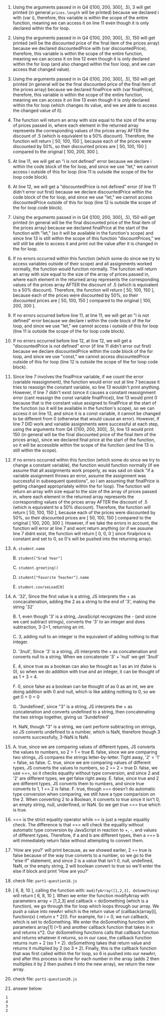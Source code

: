 1. Using the arguments passed in in Q4 ([100, 200, 300], .5), 3 will get printed (in general `prices.length` will be printed)  because we declared i with (var i), therefore, this variable is within the scope of the entire function, meaning we can access it on line 11 even though it is only declared within the for loop.
2. Using the arguments passed in in Q4 ([100, 200, 300], .5), 150 will get printed (will be the discounted price of the final item of the prices array) because we declared discountedPrice with (var discountedPrice), therefore, this variable is within the scope of the entire function, meaning we can access it on line 12 even though it is only declared within the for loop (and also changed within the foor loop, and we can access that changed value).
3. Using the arguments passed in in Q4 ([100, 200, 300], .5), 150 will get printed (in general will be the final discounted price of the final item of the prices array) because we declared finalPrice with (var finalPrice), therefore, this variable is within the scope of the entire function, meaning we can access it on line 13 even though it is only declared within the for loop (which changes its value, and we are able to access the changed value of it).
4. The function will return an array with size equal to the size of the array of prices passed in, where each element in the returned array represents the corresponding values of the prices array AFTER the discount of .5 (which is equivalent to a 50% discount). Therefore, the function will return [ 50, 100, 150 ], because each of the prices were discounted by 50%, so their discounted prices are [ 50, 100, 150 ] compared to the original [ 100, 200, 300 ].

5. At line 11, we will get an "i is not defined" error because we declare i within the code block of the for loop, and since we use "let," we cannot access i outside of this for loop (line 11 is outside the scope of the for loop code block).
6. At line 12, we will get a "discountedPrice is not defined" error (if line 11 didn't error out first) because we declare discountedPrice within the code block of the for loop, and since we use "let," we cannot access discountedPrice outside of this for loop (line 12 is outside the scope of the for loop code block).
7.  Using the arguments passed in in Q4 ([100, 200, 300], .5), 150 will get printed (in general will be the final discounted price of the final item of the prices array) because we declared finalPrice at the start of the function with "let," (so it will be available in the function's scope) and since line 13 is still within the scope of this function "discountPrices," we will still be able to access it and print out the value after it is changed in the for loop.
8.  If no errors occurred within this function (which some do since we try to access variables outside of their scope) and all assignments worked normally, the function would function normally. The function will return an array with size equal to the size of the array of prices passed in, where each element in the returned array represents the corresponding values of the prices array AFTER the discount of .5 (which is equivalent to a 50% discount). Therefore, the function will return [ 50, 100, 150 ], because each of the prices were discounted by 50%, so their discounted prices are [ 50, 100, 150 ] compared to the original [ 100, 200, 300 ].

9.  If no errors occurred before line 11, at line 11, we will get an "i is not defined" error because we declare i within the code block of the for loop, and since we use "let," we cannot access i outside of this for loop (line 11 is outside the scope of the for loop code block).
10. If no errors occurred before line 12, at line 12, we will get a "discountedPrice is not defined" error (if line 11 didn't error out first) because we declare discountedPrice within the code block of the for loop, and since we use "const," we cannot access discountedPrice outside of this for loop (line 12 is outside the scope of the for loop code block).
11. Since line 7 involves the finalPrice variable, if we count the error (variable reassignment), the function would error out at line 7 because it tries to reassign the constant variable, so line 13 wouldn't print anything. However, if line 7 didn't exist (since it causes a constant reassignment error (cant reassign the const variable finalPrice)), line 13 would print 0 because that is the constant value assigned to finalPrice at the start of the function (so it will be available in the function's scope), so we can access it on line 13, and since it is a const variable, it cannot be changed to be different from 0 (otherwise that would cause an error). However, if line 7 DID work and variable assignments were successful at each step, using the arguments from Q4 ([100, 200, 300], .5), line 13 would print 150 (in general will be the final discounted price of the final item of the prices array), since we declared final price at the start of the function, so it will be accessible within the scope of the function (and line 13 is still within the scope). 
12. If no errors occurred within this function (which some do since we try to change a constant variable), the function would function normally (if we assume that all assignments work properly, as was said on slack "if a variable assignment throws an error, assume the assignment was successful in subsequent questions", so I am assuming that finalPrice is getting changed appropriately within the for loop). The function will return an array with size equal to the size of the array of prices passed in, where each element in the returned array represents the corresponding values of the prices array AFTER the discount of .5 (which is equivalent to a 50% discount). Therefore, the function will return [ 50, 100, 150 ], because each of the prices were discounted by 50%, so their discounted prices are [ 50, 100, 150 ] compared to the original [ 100, 200, 300 ]. However, if we take the errors in account, the function will error at line 7 and wont return anything (or if we assume line 7 didnt exist, the function will return [ 0, 0, 0 ] since finalprice is constant and set to 0, so 0's will be pushed into the returning array).
13. 
    A.  `student.name`

    B.  `student["Grad Year"]`
    
    C.  `student.greeting()`

    D.  `student["Favorite Teacher"].name`

    E.  `student.courseLoad[0]`
14. 
    A.  '32', Since the first value is a string, JS interprets the + as concacatenation, adding the 2 as a string to the end of '3', making the string '32'

    B.  1, even though '3' is a string, JavaScript recognizes the - (and sicne we cant subtract strings), converts the '3' to an integer and does subtraction, 3-2=1, returning an int.
    
    C.  3, adding null to an integer is the equivalent of adding nothing to that integer.
    
    D.  '3null', Since '3' is a string, JS interprets the + as concatenation and converts null to a string. When we concatenate '3' + 'null' we get '3null'
    
    E.  4, since true as a boolean can also be thought as 1 as an int (false is 0), so when we do addition with true and an integer, it can be thought of as 1 + 3 = 4.
    
    F.  0, since false as a boolean can be thought of as 0 as an int, we are doing addition with 0 and null, which is like adding nothing to 0, so we get 0 + 0 = 0
    
    G.  '3undefined', since "3" is a string, JS interprets the + as concatenation and converts undefined to a string, then concatenating the two strings together, giving us '3undefined'
    
    H.  NaN, though "3" is a string, we cant perform subtracting on strings, so JS converts undefined to a number, which is NaN, therefore though 3 converts successfully, 3-NaN is NaN.
15. 
    A.  true, since we are comparing values of different types, JS converts the values to numbers, so 2 > 1 = true
    B.  false, since we are comparing two strings, JS compares the strings letter-by-letter. Tight away, '2' < '1' = false, so false.
    C.  true, since we are comparing values of different types, JS converts the values to numbers, so 2 == 2 = true
    D.  false, we use ===, so it checks equality without type conversion, and since 2 and '2' are different types, we get false right away.
    E.  false, since true and 2 are different types, JS converts them to numbers, and since true converts to 1, 1 == 2 is false.
    F.  true, though === doesn't do automatic type conversion when comparing, we still have a type comparision on the 2. When converting 2 to a Boolean, it converts to true since it isn't 0, an empty string, null, underfined, or NaN. So we get true === true which is true.
16. === is the strict equality operator while == is just a regular equality check. The difference is that === will check the equality without automatic type conversion by JavaScript in reaction to +, -, and values of different types. Therefore, if a and b are different types, then a === b will immediately return false without attempting to convert them.
17. 'How are you?' will print because, as we showed earlier, 2 == true is false because of the way true converts to a number, so we go to the "else if" statement, and since 2 is a value that isn't 0, null, undefined, NaN, or the empty string, 2 will boolean convert to true so we'll enter the else if block and print 'How are you?'
18. check file: `part1-question18.js`
19. [ 6, 8, 10 ], calling the function with: `modifyArray([1,2,3], doSomething)` will return [ 6, 8, 10 ]. When we enter the function modifyArray with parameters array = [1,2,3] and callback = doSomething (which is a function), we go through the for loop which loops through our array. We push a value into newArr which is the return value of (callback(array[i], function(x) { return x * 2})). For example, for i = 0, we run callback, which is set to doSomething. We enter the doSomething function with parameters array[1] (=1) and another callback function that takes in x and returns x*2. Our doSomething functions calls that callback function and returns whatever it returns, so in our case, the callback function returns num + 2 (so 1 + 2). doSomething takes that return value and returns it multiplied by 2 (so 3 * 2). Finally, this is the callback function that was first called within the for loop, so 6 is pushed into our newArr, and after this process is done for each number in the array (adds 2 then multiplies it by 2 then pushes it into the new array), we return the new array.
20. check file: `part1-question20.js`
21. answer below:

``` 
1
4
3
2
```

    
